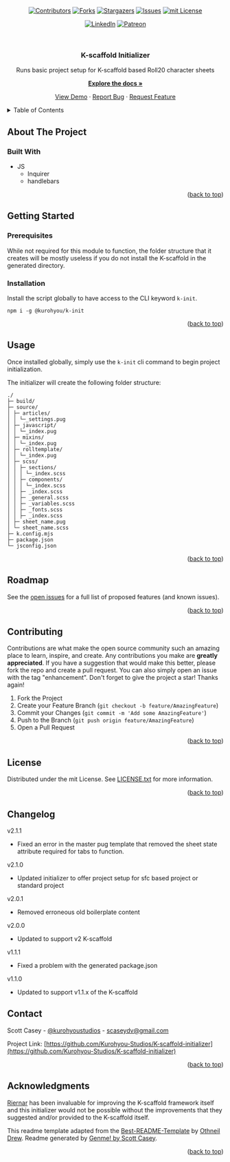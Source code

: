 <div id="top"></div>
<span align="center">

[![Contributors][contributors-shield]][contributors-url] [![Forks][forks-shield]][forks-url] [![Stargazers][stars-shield]][stars-url] [![Issues][issues-shield]][issues-url] [![mit License][license-shield]][license-url]

</span>
<span align="center">

[![LinkedIn][linkedin-shield]][linkedin-url] [![Patreon][patreon-shield]][patreon-url]

</span>
<!-- PROJECT LOGO -->
<br />
<div align="center">
<a href="https://github.com/Kurohyou-Studios/K-scaffold-initializer">
</a>
<h3 align="center">K-scaffold Initializer</h3>
<p align="center">

Runs basic project setup for K-scaffold based Roll20 character sheets


<a href="https://github.com/Kurohyou-Studios/K-scaffold-initializer"><strong>Explore the docs »</strong></a>


<a href="https://github.com/Kurohyou-Studios/K-scaffold-initializer">View Demo</a> · <a href="https://github.com/Kurohyou-Studios/K-scaffold-initializer/issues">Report Bug</a> · <a href="https://github.com/Kurohyou-Studios/K-scaffold-initializer/issues">Request Feature</a>
</p>
</div>
<!-- TABLE OF CONTENTS -->
<details>
<summary>Table of Contents</summary>
<ol>
<li>
<a href="#about-the-project">About The Project</a>
<ul>
<li><a href="#built-with">Built With</a></li>
</ul>
</li>
<li>
<a href="#getting-started">Getting Started</a>
<ul>
<li><a href="#prerequisites">Prerequisites</a></li>
<li><a href="#installation">Installation</a></li>
</ul>
</li>
<li><a href="#usage">Usage</a></li>
<li><a href="#roadmap">Roadmap</a></li>
<li><a href="#contributing">Contributing</a></li>
<li><a href="#license">License</a></li>
<li><a href="#contact">Contact</a></li>
<li><a href="#acknowledgments">Acknowledgments</a></li>
</ol>
</details>
<!-- ABOUT THE PROJECT -->

## About The Project

### Built With
- JS
  - Inquirer
  - handlebars
<p align="right">(<a href="#top">back to top</a>)</p>
<!-- GETTING STARTED -->

## Getting Started

### Prerequisites

While not required for this module to function, the folder structure that it creates will be mostly useless if you do not install the K-scaffold in the generated directory.

### Installation

Install the script globally to have access to the CLI keyword `k-init`.
```
npm i -g @kurohyou/k-init
```
<p align="right">(<a href="#top">back to top</a>)</p>
<!-- USAGE EXAMPLES -->

## Usage

Once installed globally, simply use the `k-init` cli command to begin project initialization.

The initializer will create the following folder structure:
```
./
├─ build/
├─ source/
│ ├─ articles/
│ │ └─_settings.pug
│ ├─ javascript/
│ │ └─_index.pug
│ ├─ mixins/
│ │ └─_index.pug
│ ├─ rolltemplate/
│ │ └─_index.pug
│ ├─ scss/
│ │ ├─ sections/
│ │ │ └─_index.scss
│ │ ├─ components/
│ │ │ └─_index.scss
│ │ ├─ _index.scss
│ │ ├─ _general.scss
│ │ ├─ _variables.scss
│ │ ├─ _fonts.scss
│ │ ├─ _index.scss
│ ├─ sheet_name.pug
│ └─ sheet_name.scss
├─ k.config.mjs
├─ package.json
└─ jsconfig.json
```
<p align="right">(<a href="#top">back to top</a>)</p>
<!-- ROADMAP -->

## Roadmap

See the [open issues](https://github.com/Kurohyou-Studios/K-scaffold-initializer/issues) for a full list of proposed features (and known issues).
<p align="right">(<a href="#top">back to top</a>)</p>
<!-- CONTRIBUTING -->

## Contributing
Contributions are what make the open source community such an amazing place to learn, inspire, and create. Any contributions you make are **greatly appreciated**.
If you have a suggestion that would make this better, please fork the repo and create a pull request. You can also simply open an issue with the tag "enhancement".
Don't forget to give the project a star! Thanks again!
1. Fork the Project
2. Create your Feature Branch (`git checkout -b feature/AmazingFeature`)
3. Commit your Changes (`git commit -m 'Add some AmazingFeature'`)
4. Push to the Branch (`git push origin feature/AmazingFeature`)
5. Open a Pull Request
<p align="right">(<a href="#top">back to top</a>)</p>
<!-- LICENSE -->

## License
Distributed under the mit License. See [LICENSE.txt](LICENSE.txt) for more information.
<p align="right">(<a href="#top">back to top</a>)</p>
<!-- CONTACT -->

## Changelog
v2.1.1
- Fixed an error in the master pug template that removed the sheet state attribute required for tabs to function.

v2.1.0
- Updated initializer to offer project setup for sfc based project or standard project

v2.0.1
- Removed erroneous old boilerplate content

v2.0.0
- Updated to support v2 K-scaffold

v1.1.1
- Fixed a problem with the generated package.json

v1.1.0
- Updated to support v1.1.x of the K-scaffold


## Contact

Scott Casey - [@kurohyoustudios](https://twitter.com/kurohyoustudios) - scaseydv@gmail.com


Project Link: [https://github.com/Kurohyou-Studios/K-scaffold-initializer](https://github.com/Kurohyou-Studios/K-scaffold-initializer)
<p align="right">(<a href="#top">back to top</a>)</p>
<!-- ACKNOWLEDGMENTS -->

## Acknowledgments

[Riernar](https://github.com/Riernar) has been invaluable for improving the K-scaffold framework itself and this initializer would not be possible without the improvements that they suggested and/or provided to the K-scaffold itself.

This readme template adapted from the [Best-README-Template](https://github.com/othneildrew/Best-README-Template/blob/master/BLANK_README.md) by [Othneil Drew](https://github.com/othneildrew). Readme generated by [Genme! by Scott Casey](https://github.com/Kurohyou/genme-SC).

<p align="right">(<a href="#top">back to top</a>)</p>
<!-- MARKDOWN LINKS & IMAGES -->
<!-- https://www.markdownguide.org/basic-syntax/#reference-style-links -->

[contributors-shield]: https://img.shields.io/github/contributors/Kurohyou-Studios/K-scaffold-initializer.svg?style=flat
[contributors-url]: https://github.com/Kurohyou-Studios/K-scaffold-initializer/graphs/contributors
[forks-shield]: https://img.shields.io/github/forks/Kurohyou-Studios/K-scaffold-initializer.svg?style=flat
[forks-url]: https://github.com/Kurohyou-Studios/K-scaffold-initializer/network/members
[stars-shield]: https://img.shields.io/github/stars/Kurohyou-Studios/K-scaffold-initializer.svg?style=flat
[stars-url]: https://github.com/Kurohyou-Studios/K-scaffold-initializer/stargazers
[issues-shield]: https://img.shields.io/github/issues/Kurohyou-Studios/K-scaffold-initializer.svg?style=flat
[issues-url]: https://github.com/Kurohyou-Studios/K-scaffold-initializer/issues
[license-shield]: https://img.shields.io/github/license/Kurohyou-Studios/K-scaffold-initializer.svg?style=flat
[license-url]: https://github.com/Kurohyou-Studios/K-scaffold-initializer/blob/master/LICENSE.txt
[linkedin-shield]: https://img.shields.io/badge/-LinkedIn-black.svg?style=flat&logo=linkedin&colorB=555
[linkedin-url]: https://linkedin.com/in/scott-casey-20210398
[patreon-shield]: https://img.shields.io/endpoint.svg?url=https%3A%2F%2Fshieldsio-patreon.vercel.app%2Fapi%3Fusername%3Dkurohyoustudios%26type%3Dpatrons&style=flat
[patreon-url]: https://patreon.com/kurohyoustudios
[product-screenshot]: assets/images/screenshot.png